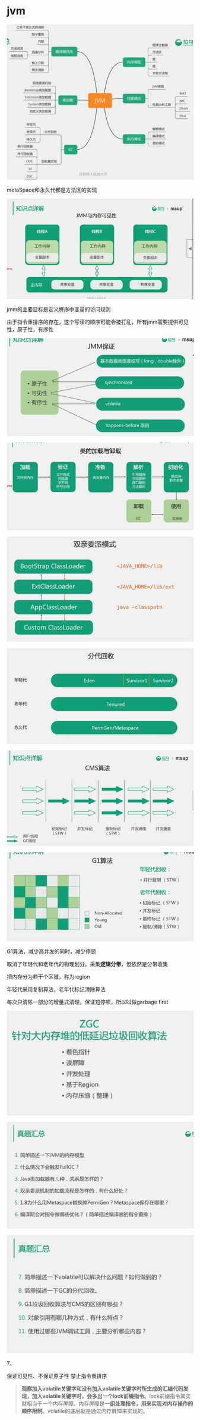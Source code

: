 # jvm

![](pic/爱奇艺20190704165741.png)

metaSpace和永久代都是方法区的实现

![](pic/爱奇艺20190704170552.png)

jmm的主要目标是定义程序中变量的访问规则

由于指令重排序的存在，这个写读的顺序可能会被打乱，所有jmm需要提供可见性，原子性，有序性

![](pic/爱奇艺20190704171253.png)

![](pic/爱奇艺20190704171500.png)



![](pic/爱奇艺20190704171755.png)

![](pic/爱奇艺20190704172030.png)

![](pic/爱奇艺20190704172204.png)

![](pic/爱奇艺20190704172353.png)

G1算法，减少高并发的同时，减少停顿

取消了年轻代和老年代的物理划分，采集**逻辑分带**，但依然是分带收集

把内存分为若干个区域，称为region

年轻代采用复制算法，老年代标记清除算法

每次只清除一部分的增量式清理，保证短停顿，所以叫做garbage first

![](pic/爱奇艺20190704172946.png)

![](pic/爱奇艺20190704173555.png)

![](pic/爱奇艺20190704173723.png)



7、

保证可见性、不保证原子性
禁止指令重排序

> **观察加入volatile关键字和没有加入volatile关键字时所生成的汇编代码发现，加入volatile关键字时，会多出一个lock前缀指令**。lock前缀指令其实就相当于一个内存屏障。内存屏障是**一组处理指令，用来实现对内存操作的顺序限制**。volatile的底层就是通过内存屏障来实现的。

